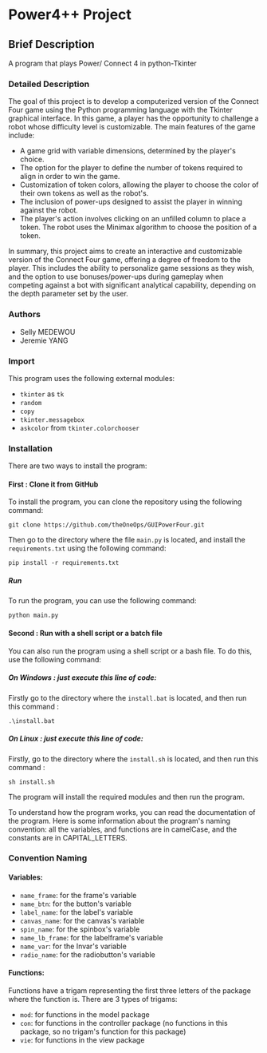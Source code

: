 # Power4++ Project

## Brief Description

A program that plays Power/ Connect 4 in python-Tkinter

### Detailed Description

The goal of this project is to develop a computerized version of the Connect
Four game using the Python programming language with the Tkinter graphical
interface. In this game, a player has the opportunity to challenge a robot whose
difficulty level is customizable. The main features of the game include:

- A game grid with variable dimensions, determined by the player's choice.
- The option for the player to define the number of tokens required to align in
  order to win the game.
- Customization of token colors, allowing the player to choose the color of
  their own tokens as well as the robot's.
- The inclusion of power-ups designed to assist the player in winning against
  the robot.
- The player's action involves clicking on an unfilled column to place a token.
  The robot uses the Minimax algorithm to choose the position of a token.

In summary, this project aims to create an interactive and customizable version
of the Connect Four game, offering a degree of freedom to the player. This
includes the ability to personalize game sessions as they wish, and the option
to use bonuses/power-ups during gameplay when competing against a bot with
significant analytical capability, depending on the depth parameter set by the
user.

### Authors

- Selly MEDEWOU
- Jeremie YANG

### Import

This program uses the following external modules:

- `tkinter` as `tk`
- `random`
- `copy`
- `tkinter.messagebox`
- `askcolor` from `tkinter.colorchooser`

### Installation

There are two ways to install the program:

#### First : Clone it from GitHub

To install the program, you can clone the repository using the following
command:

`git clone https://github.com/theOneOps/GUIPowerFour.git`

Then go to the directory where the file `main.py` is located, and install
the `requirements.txt` using the following command:

`pip install -r requirements.txt`

##### Run

To run the program, you can use the following command:

`python main.py`

#### Second : Run with a shell script or a batch file

You can also run the program using a shell script or a bash file. To do this,
use the following command:

##### On Windows : just execute this line of code:
Firstly go to the directory where the `install.bat` is located, and then run this command : 

`.\install.bat`

##### On Linux : just execute this line of code:
Firstly, go to the directory where the `install.sh` is located, and then run this command : 

`sh install.sh`

The program will install the required modules and then run the program.

To understand how the program works, you can read the documentation of the
program. Here is some information about the program's naming convention: all the
variables, and functions are in camelCase, and the constants are in
CAPITAL_LETTERS.

### Convention Naming

#### Variables:

- `name_frame`: for the frame's variable
- `name_btn`: for the button's variable
- `label_name`: for the label's variable
- `canvas_name`: for the canvas's variable
- `spin_name`: for the spinbox's variable
- `name_lb_frame`: for the labelframe's variable
- `name_var`: for the Invar's variable
- `radio_name`: for the radiobutton's variable

#### Functions:

Functions have a trigam representing the first three letters of the package
where the function is. There are 3 types of trigams:

- `mod`: for functions in the model package
- `con`: for functions in the controller package (no functions in this package,
  so no trigam's function for this package)
- `vie`: for functions in the view package
